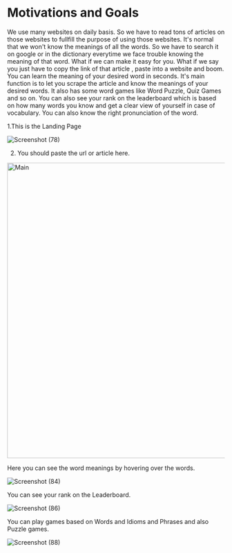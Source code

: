 # Motivations and Goals
We use many websites on daily basis. So we have to read tons of articles on those websites to fullfill the purpose of using those websites. It's normal that we won't know the meanings of all the words. So we have to search it on google or in the dictionary everytime we face trouble knowing the meaning of that word. What if we can make it easy for you. What if we say you just have to copy the link of that article , paste into a website and boom. You can learn the meaning of your desired word in seconds. It's main function is to let you scrape the article and know the meanings of your desired words. It also has some word games like Word Puzzle, Quiz Games and so on. You can also see your rank on the leaderboard which is based on how many words you know and get a clear view of yourself in case of vocabulary. You can also know the right pronunciation of the word.

1.This is the Landing Page

![Screenshot (78)](https://user-images.githubusercontent.com/81709574/148228499-94503629-2d8b-4bba-a310-8655c7c8b06d.png)

2. You should paste the url or article here.


<img width="683" alt="Main" src="https://user-images.githubusercontent.com/81709574/148229063-2966199a-b390-41a7-9e5b-b7bd5f92156e.png">

Here you can see the word meanings by hovering over the words.

![Screenshot (84)](https://user-images.githubusercontent.com/81709574/148229336-dd75f0c4-f154-4df8-badc-ccc2a731db7c.png)

You can see your rank on the Leaderboard.


![Screenshot (86)](https://user-images.githubusercontent.com/81709574/148229551-748b6d85-472d-49c4-a634-879147cb0212.png)

You can play games based on Words and Idioms and Phrases and also Puzzle games.

![Screenshot (88)](https://user-images.githubusercontent.com/81709574/148229727-8dda5a38-972e-401a-916f-9edf17b9df57.png)


